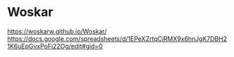 # Woskar








https://woskarw.github.io/Woskar/
https://docs.google.com/spreadsheets/d/1EPeXZrtqCiRMX9x6hnJgK7DBH21K6uEpGvxPoFi22Og/edit#gid=0
